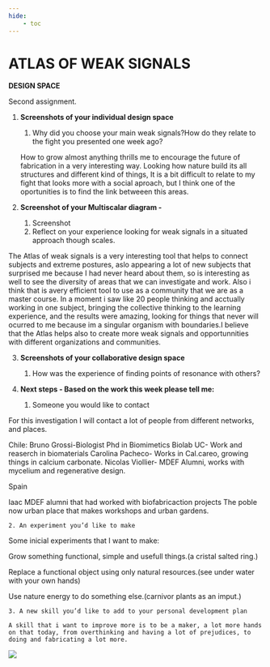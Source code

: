 ```yaml
---
hide:
    - toc
---
```


# ATLAS OF WEAK SIGNALS

**DESIGN SPACE**

Second assignment.

1. **Screenshots of your individual design space**
    1. Why did you choose your main weak signals?How do they relate to the fight you presented one week ago?

    How to grow almost anything thrills me to encourage the future of fabrication in a very interesting way. Looking how nature build its all structures and different kind of things, It is a bit difficult to relate to my fight that looks more with a social aproach, but I think one of the oportunities is to find the link betweeen this areas.
    
2. **Screenshot of your Multiscalar diagram -**
    1. Screenshot
    2. Reflect on your experience looking for weak signals in a situated approach though scales.

The Atlas of weak signals is a very interesting tool that helps to connect subjects and extreme postures, aslo appearing a lot of new subjects that surprised me because I had never heard about them, so is interesting as well to see the diversity of areas that we can investigate and work. Also i think that is avery efficient tool to use as a community that we are as a master course. In a moment i saw like 20 people thinking and acctually working in one subject, bringing the collective thinking to the learning experience, and the results were amazing, looking for things that never will ocurred to me because im a singular organism with boundaries.I believe that the Atlas helps also to create more weak signals and opportunnities with different organizations and communities.


3. **Screenshots of your collaborative design space**
    1. How was the experience of finding points of resonance with others?
    
4. **Next steps - Based on the work this week please tell me:**
    1. Someone you would like to contact

For this investigation I will contact a lot of people from different networks, and places.

Chile:
Bruno Grossi-Biologist Phd in Biomimetics
Biolab UC- Work and reaserch in biomaterials
Carolina Pacheco- Works in Cal.careo, growing things in calcium carbonate.
Nicolas Viollier- MDEF Alumni, works with mycelium and regenerative design.


Spain

Iaac MDEF alumni that had worked with biofabricaction projects
The poble now urban place that makes workshops and urban gardens.



    2. An experiment you’d like to make

Some inicial experiments that I want to make:

Grow something functional, simple and usefull things.(a cristal salted ring.)

Replace a functional object using only natural resources.(see under water with your own hands)

Use nature energy to do something else.(carnivor plants as an imput.)



    3. A new skill you’d like to add to your personal development plan

    A skill that i want to improve more is to be a maker, a lot more hands on that today, from overthinking and having a lot of prejudices, to doing and fabricating a lot more.

![](../images/MT01/scorpio_blow.jpg)
